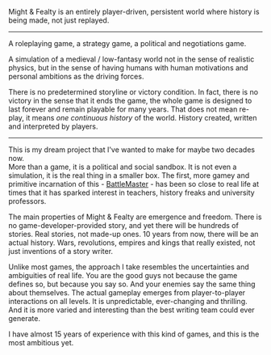 Might & Fealty is an entirely player-driven, persistent world where history is being made, not just replayed.

---

A roleplaying game, a strategy game, a political and negotiations game.

A simulation of a medieval / low-fantasy world not in the sense of realistic physics, but in the sense of having humans with human motivations and personal ambitions as the driving forces.

There is no predetermined storyline or victory condition. In fact, there is no victory in the sense that it ends the game, the whole game is designed to last forever and remain playable for many years. That does not mean re-play, it means *one continuous history* of the world. History created, written and interpreted by players.

---

This is my dream project that I've wanted to make for maybe two decades now.  
More than a game, it is a political and social sandbox. It is not even a simulation, it is the real thing in a smaller box. The first, more gamey and primitive incarnation of this - [BattleMaster](http://battlemaster.org) - has been so close to real life at times that it has sparked interest in teachers, history freaks and university professors.

The main properties of Might & Fealty are emergence and freedom. There is no game-developer-provided story, and yet there will be hundreds of stories. Real stories, not made-up ones. 10 years from now, there will be an actual history. Wars, revolutions, empires and kings that really existed, not just inventions of a story writer.

Unlike most games, the approach I take resembles the uncertainties and ambiguities of real life. You are the good guys not because the game defines so, but because you say so. And your enemies say the same thing about themselves. The actual gameplay emerges from player-to-player interactions on all levels. It is unpredictable, ever-changing and thrilling. And it is more varied and interesting than the best writing team could ever generate.

I have almost 15 years of experience with this kind of games, and this is the most ambitious yet.
